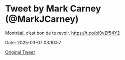 # Tweet by Mark Carney (@MarkJCarney)

Montréal, c’est bon de te revoir. https://t.co/bI0vZf54Y2

Date: 2025-03-07 03:10:57

[Original Tweet](https://x.com/MarkJCarney/status/1897847408043643199)
